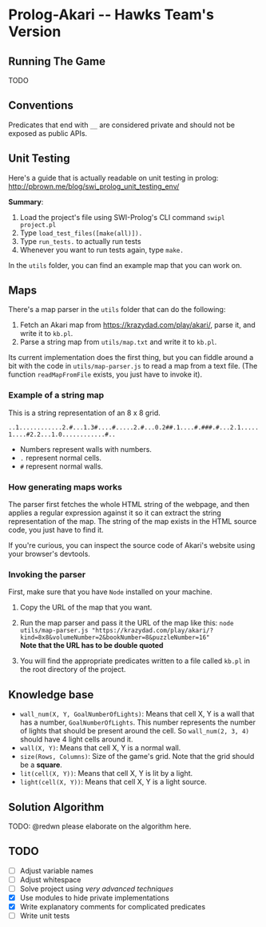 # Prolog-Akari -- Hawks Team's Version

## Running The Game

TODO

## Conventions

Predicates that end with `__` are considered private and should not be exposed as public APIs.

## Unit Testing

Here's a guide that is actually readable on unit testing in prolog: http://pbrown.me/blog/swi_prolog_unit_testing_env/

**Summary**:

1. Load the project's file using SWI-Prolog's CLI command `swipl project.pl`
2. Type `load_test_files([make(all)]).`
3. Type `run_tests.` to actually run tests
4. Whenever you want to run tests again, type `make.`

In the `utils` folder, you can find an example map that you can work on.

## Maps

There's a map parser in the `utils` folder that can do the following:

1.  Fetch an Akari map from https://krazydad.com/play/akari/, parse it, and write it to `kb.pl`.
2.  Parse a string map from `utils/map.txt` and write it to `kb.pl`.

Its current implementation does the first thing, but you can fiddle around a bit with the code in `utils/map-parser.js` to read a map from a text file. (The function `readMapFromFile` exists, you just have to invoke it).

### Example of a string map

This is a string representation of an 8 x 8 grid.

`..1............2.#...1.3#....#.....2.#...0.2##.1....#.###.#...2.1.....1....#2.2...1.0............#..`

-   Numbers represent walls with numbers.
-   `.` represent normal cells.
-   `#` represent normal walls.

### How generating maps works

The parser first fetches the whole HTML string of the webpage, and then applies a regular expression against it so it can extract the string representation of the map. The string of the map exists in the HTML source code, you just have to find it.

If you're curious, you can inspect the source code of Akari's website using your browser's devtools.

### Invoking the parser

First, make sure that you have `Node` installed on your machine.

1.  Copy the URL of the map that you want.
2.  Run the map parser and pass it the URL of the map like this: `node utils/map-parser.js "https://krazydad.com/play/akari/?kind=8x8&volumeNumber=2&bookNumber=8&puzzleNumber=16"`  
    **Note that the URL has to be double quoted**

3.  You will find the appropriate predicates written to a file called `kb.pl` in the root directory of the project.

## Knowledge base

-   `wall_num(X, Y, GoalNumberOfLights)`: Means that cell X, Y is a wall that has a number, `GoalNumberOfLights`. This number represents the number of lights that should be present around the cell. So `wall_num(2, 3, 4)` should have 4 light cells around it.
-   `wall(X, Y)`: Means that cell X, Y is a normal wall.
-   `size(Rows, Columns)`: Size of the game's grid. Note that the grid should be a **square**.
-   `lit(cell(X, Y))`: Means that cell X, Y is lit by a light.
-   `light(cell(X, Y))`: Means that cell X, Y is a light source.

## Solution Algorithm

TODO: @redwn please elaborate on the algorithm here.

## TODO

-   [ ] Adjust variable names
-   [ ] Adjust whitespace
-   [ ] Solve project using _very advanced techniques_
-   [x] Use modules to hide private implementations
-   [x] Write explanatory comments for complicated predicates
-   [ ] Write unit tests
